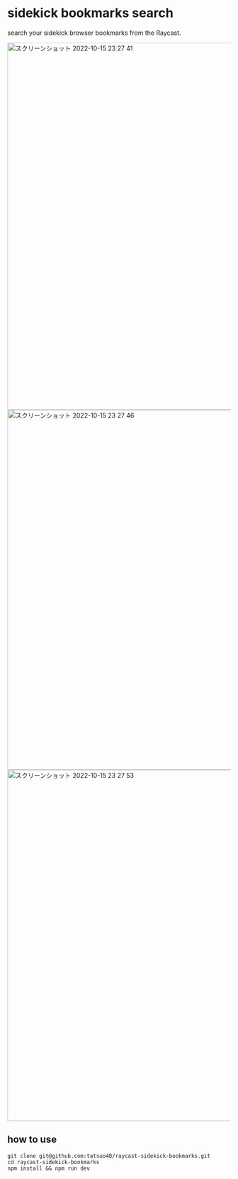# sidekick bookmarks search

search your sidekick browser bookmarks from the Raycast.

<img width="827" alt="スクリーンショット 2022-10-15 23 27 41" src="https://user-images.githubusercontent.com/18544053/195991898-9dbefb90-ff23-4e4a-ab55-cefc6828102d.png">
<img width="811" alt="スクリーンショット 2022-10-15 23 27 46" src="https://user-images.githubusercontent.com/18544053/195991899-2e400d61-40fc-4833-a64b-0e45f0bcf75b.png">
<img width="791" alt="スクリーンショット 2022-10-15 23 27 53" src="https://user-images.githubusercontent.com/18544053/195991900-28d94cec-0969-41f3-96d5-7965663a8039.png">

## how to use

```shell
git clone git@github.com:tatsuo48/raycast-sidekick-bookmarks.git
cd raycast-sidekick-bookmarks
npm install && npm run dev
```
